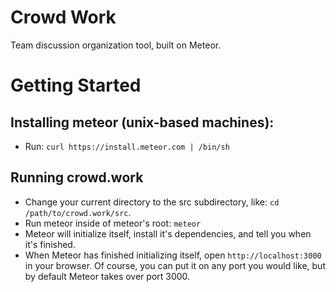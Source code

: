# Crowd Work
Team discussion organization tool, built on Meteor.

# Getting Started

## Installing meteor (unix-based machines):

* Run: `curl https://install.meteor.com | /bin/sh`

## Running crowd.work
* Change your current directory to the src subdirectory, like: `cd /path/to/crowd.work/src`.
* Run meteor inside of meteor's root: `meteor`
* Meteor will initialize itself, install it's dependencies, and tell you when it's finished.
* When Meteor has finished initializing itself, open `http://localhost:3000` in your browser. Of course, you can put it on any port you would like, but by default Meteor takes over port 3000.
